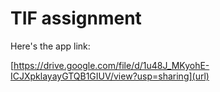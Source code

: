 # TIF assignment

Here's the app link: 

[https://drive.google.com/file/d/1u48J_MKyohE-ICJXpklayayGTQB1GIUV/view?usp=sharing](url)
